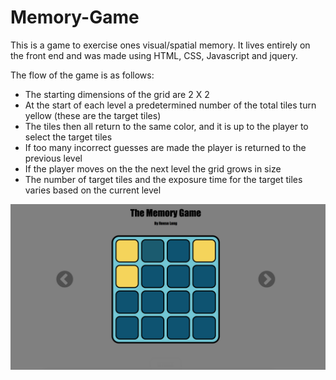 # Memory-Game
This is a game to exercise ones visual/spatial memory. It lives entirely on the front end and was made using HTML, CSS, Javascript and jquery.

The flow of the game is as follows:
- The starting dimensions of the grid are 2 X 2
- At the start of each level a predetermined number of the total tiles turn yellow (these are the target tiles)
- The tiles then all return to the same color, and it is up to the player to select the target tiles
- If too many incorrect guesses are made the player is returned to the previous level
- If the player moves on the the next level the grid grows in size
- The number of target tiles and the exposure time for the target tiles varies based on the current level


![an image of the game](https://raw.githubusercontent.com/reese-long/Memory-game/master/demoPhoto.png)
